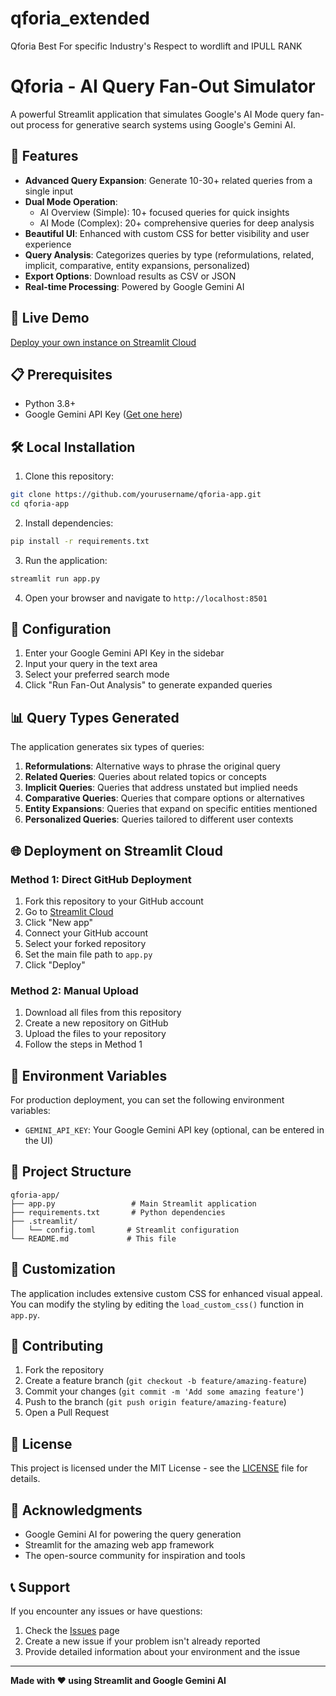 # qforia_extended
Qforia Best For specific Industry's Respect to wordlift and IPULL RANK

# Qforia - AI Query Fan-Out Simulator

A powerful Streamlit application that simulates Google's AI Mode query fan-out process for generative search systems using Google's Gemini AI.

## 🌟 Features

- **Advanced Query Expansion**: Generate 10-30+ related queries from a single input
- **Dual Mode Operation**: 
  - AI Overview (Simple): 10+ focused queries for quick insights
  - AI Mode (Complex): 20+ comprehensive queries for deep analysis
- **Beautiful UI**: Enhanced with custom CSS for better visibility and user experience
- **Query Analysis**: Categorizes queries by type (reformulations, related, implicit, comparative, entity expansions, personalized)
- **Export Options**: Download results as CSV or JSON
- **Real-time Processing**: Powered by Google Gemini AI

## 🚀 Live Demo

[Deploy your own instance on Streamlit Cloud](#deployment)

## 📋 Prerequisites

- Python 3.8+
- Google Gemini API Key ([Get one here](https://makersuite.google.com/app/apikey))

## 🛠️ Local Installation

1. Clone this repository:
```bash
git clone https://github.com/yourusername/qforia-app.git
cd qforia-app
```

2. Install dependencies:
```bash
pip install -r requirements.txt
```

3. Run the application:
```bash
streamlit run app.py
```

4. Open your browser and navigate to `http://localhost:8501`

## 🔧 Configuration

1. Enter your Google Gemini API Key in the sidebar
2. Input your query in the text area
3. Select your preferred search mode
4. Click "Run Fan-Out Analysis" to generate expanded queries

## 📊 Query Types Generated

The application generates six types of queries:

1. **Reformulations**: Alternative ways to phrase the original query
2. **Related Queries**: Queries about related topics or concepts
3. **Implicit Queries**: Queries that address unstated but implied needs
4. **Comparative Queries**: Queries that compare options or alternatives
5. **Entity Expansions**: Queries that expand on specific entities mentioned
6. **Personalized Queries**: Queries tailored to different user contexts

## 🌐 Deployment on Streamlit Cloud

### Method 1: Direct GitHub Deployment

1. Fork this repository to your GitHub account
2. Go to [Streamlit Cloud](https://streamlit.io/cloud)
3. Click "New app"
4. Connect your GitHub account
5. Select your forked repository
6. Set the main file path to `app.py`
7. Click "Deploy"

### Method 2: Manual Upload

1. Download all files from this repository
2. Create a new repository on GitHub
3. Upload the files to your repository
4. Follow the steps in Method 1

## 🔐 Environment Variables

For production deployment, you can set the following environment variables:

- `GEMINI_API_KEY`: Your Google Gemini API key (optional, can be entered in the UI)

## 📁 Project Structure

```
qforia-app/
├── app.py                 # Main Streamlit application
├── requirements.txt       # Python dependencies
├── .streamlit/
│   └── config.toml       # Streamlit configuration
└── README.md             # This file
```

## 🎨 Customization

The application includes extensive custom CSS for enhanced visual appeal. You can modify the styling by editing the `load_custom_css()` function in `app.py`.

## 🤝 Contributing

1. Fork the repository
2. Create a feature branch (`git checkout -b feature/amazing-feature`)
3. Commit your changes (`git commit -m 'Add some amazing feature'`)
4. Push to the branch (`git push origin feature/amazing-feature`)
5. Open a Pull Request

## 📝 License

This project is licensed under the MIT License - see the [LICENSE](LICENSE) file for details.

## 🙏 Acknowledgments

- Google Gemini AI for powering the query generation
- Streamlit for the amazing web app framework
- The open-source community for inspiration and tools

## 📞 Support

If you encounter any issues or have questions:

1. Check the [Issues](https://github.com/Pacamaraprogress/qforia_extended/issues) page
2. Create a new issue if your problem isn't already reported
3. Provide detailed information about your environment and the issue

---

**Made with ❤️ using Streamlit and Google Gemini AI**


